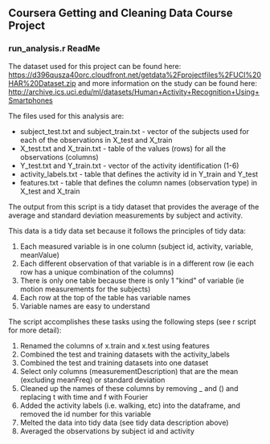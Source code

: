 ## Coursera Getting and Cleaning Data Course Project 
### run_analysis.r ReadMe
The dataset used for this project can be found here: https://d396qusza40orc.cloudfront.net/getdata%2Fprojectfiles%2FUCI%20HAR%20Dataset.zip
and more information on the study can be found here: http://archive.ics.uci.edu/ml/datasets/Human+Activity+Recognition+Using+Smartphones

The files used for this analysis are:
* subject_test.txt and subject_train.txt - vector of the subjects used for each of the observations in X_test and X_train
* X_test.txt and X_train.txt - table of the values (rows) for all the observations (columns) 
* Y_test.txt and Y_train.txt - vector of the activity identification (1-6)
* activity_labels.txt - table that defines the activity id in Y_train and Y_test
* features.txt - table that defines the column names (observation type) in X_test and X_train
 
The output from this script is a tidy dataset that provides the average of the average and standard deviation measurements by subject and activity.
  
This data is a tidy data set because it follows the principles of tidy data:

1. Each measured variable is in one column (subject id, activity, variable, meanValue)
2. Each different observation of that variable is in a different row (ie each row has a unique combination of the columns)
3. There is only one table because there is only 1 "kind" of variable (ie motion measurements for the subjects)
4. Each row at the top of the table has variable names
5. Variable names are easy to understand
 
The script accomplishes these tasks using the following steps (see r script for more detail):

1. Renamed the columns of x.train and x.test using features
2. Combined the test and training datasets with the activity_labels
3. Combined the test and training datasets into one dataset
4. Select only columns (measurementDescription) that are the mean (excluding meanFreq) or standard deviation
5. Cleaned up the names of these columns by removing _ and () and replacing t with time and f with Fourier
6. Added the activity labels (i.e. walking, etc) into the dataframe, and removed the id number for this variable
7. Melted the data into tidy data (see tidy data description above)
8. Averaged the observations by subject id and activity